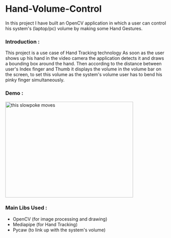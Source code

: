 # Hand-Volume-Control
In this project I have built an OpenCV application in which a user can control his system's (laptop/pc) volume by making
some Hand Gestures.<br>

### Introduction :
This project is a use case of Hand Tracking technology
As soon as the user shows up his hand in the video camera the application detects it and draws a bounding box around the hand.
Then according to the distance between user's Index finger and Thumb it displays the volume in the volume bar on the screen, to set
this volume as the system's volume user has to bend his pinky finger simultaneously.

### Demo :
<img src="Demo.gif" alt="this slowpoke moves"  width="400" height = "300">


### Main Libs Used :
- OpenCV (for image processing and drawing)
- Mediapipe (for Hand Tracking)
- Pycaw (to link up with the system's volume)





